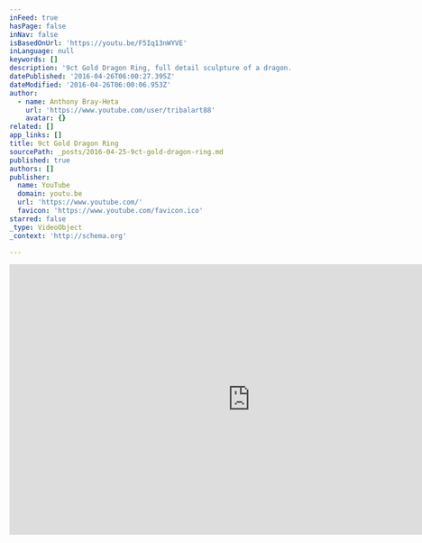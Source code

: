 ```yaml
---
inFeed: true
hasPage: false
inNav: false
isBasedOnUrl: 'https://youtu.be/F5Iq13nWYVE'
inLanguage: null
keywords: []
description: '9ct Gold Dragon Ring, full detail sculpture of a dragon. Place your order today and be sure to contact me with your finger size for a custom made fit? http://bit.ly/1Taucky'
datePublished: '2016-04-26T06:00:27.395Z'
dateModified: '2016-04-26T06:00:06.953Z'
author:
  - name: Anthony Bray-Heta
    url: 'https://www.youtube.com/user/tribalart88'
    avatar: {}
related: []
app_links: []
title: 9ct Gold Dragon Ring
sourcePath: _posts/2016-04-25-9ct-gold-dragon-ring.md
published: true
authors: []
publisher:
  name: YouTube
  domain: youtu.be
  url: 'https://www.youtube.com/'
  favicon: 'https://www.youtube.com/favicon.ico'
starred: false
_type: VideoObject
_context: 'http://schema.org'

---
```

<iframe src="https://cdn.embedly.com/widgets/media.html?src=https%3A%2F%2Fwww.youtube.com%2Fembed%2FF5Iq13nWYVE%3Ffeature%3Doembed&amp;url=https%3A%2F%2Fwww.youtube.com%2Fwatch%3Fv%3DF5Iq13nWYVE%26feature%3Dyoutu.be&amp;image=https%3A%2F%2Fi.ytimg.com%2Fvi%2FF5Iq13nWYVE%2Fhqdefault.jpg&amp;key=b7d04c9b404c499eba89ee7072e1c4f7&amp;type=text%2Fhtml&amp;schema=youtube" width="854" height="480" scrolling="no" frameborder="0" allowfullscreen="" style=""></iframe>